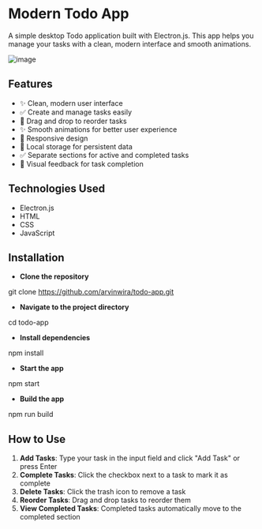 # Modern Todo App

A simple desktop Todo application built with Electron.js. 
This app helps you manage your tasks with a clean, modern interface and smooth animations.

![image](https://github.com/user-attachments/assets/a0137e3a-0423-4294-81ed-2d1a3b3a3145)

## Features

- ✨ Clean, modern user interface
- ✅ Create and manage tasks easily
- 🔄 Drag and drop to reorder tasks
- ✨ Smooth animations for better user experience
- 📱 Responsive design
- 💾 Local storage for persistent data
- ✅ Separate sections for active and completed tasks
- 🎯 Visual feedback for task completion

## Technologies Used

- Electron.js
- HTML
- CSS
- JavaScript

## Installation

- **Clone the repository**

git clone https://github.com/arvinwira/todo-app.git

- **Navigate to the project directory**

cd todo-app

- **Install dependencies**

npm install

- **Start the app**

npm start

- **Build the app**

npm run build

## How to Use

1. **Add Tasks**: Type your task in the input field and click "Add Task" or press Enter
2. **Complete Tasks**: Click the checkbox next to a task to mark it as complete
3. **Delete Tasks**: Click the trash icon to remove a task
4. **Reorder Tasks**: Drag and drop tasks to reorder them
5. **View Completed Tasks**: Completed tasks automatically move to the completed section

